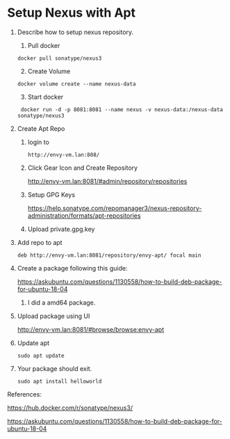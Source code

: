 # Setup Nexus with Apt

1. Describe how to setup nexus repository.
    
    1. Pull docker
    ```
    docker pull sonatype/nexus3
    ```

    2. Create Volume
    ```
    docker volume create --name nexus-data
    ```
    3. Start docker
    ```
     docker run -d -p 8081:8081 --name nexus -v nexus-data:/nexus-data sonatype/nexus3
    ``` 
2. Create Apt Repo
    
    1. login to 
        ```
        http://envy-vm.lan:808/
        ```
    2. Click Gear Icon and Create Repository
    
        http://envy-vm.lan:8081/#admin/repository/repositories

    3. Setup GPG Keys

        https://help.sonatype.com/repomanager3/nexus-repository-administration/formats/apt-repositories
    
    4. Upload private.gpg.key

3. Add repo to apt
    
   ```
   deb http://envy-vm.lan:8081/repository/envy-apt/ focal main
   ```

4. Create a package following this guide:

    https://askubuntu.com/questions/1130558/how-to-build-deb-package-for-ubuntu-18-04

    1. I did a amd64 package.

5. Upload package using UI

    http://envy-vm.lan:8081/#browse/browse:envy-apt

6. Update apt

    ```
    sudo apt update
    ```

7. Your package should exit.

    ```
    sudo apt install helloworld
    ```

References:

https://hub.docker.com/r/sonatype/nexus3/

https://askubuntu.com/questions/1130558/how-to-build-deb-package-for-ubuntu-18-04
